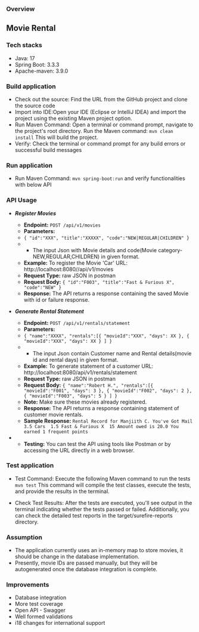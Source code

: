 ### Overview
## Movie Rental

### Tech stacks
* Java: 17
* Spring Boot: 3.3.3
* Apache-maven: 3.9.0

### Build application
* Check out the source: Find the URL from the GitHub project and clone the source code
* Import into IDE:Open your IDE (Eclipse or IntelliJ IDEA) and import the project using the existing Maven project
  option.
* Run Maven Command: Open a terminal or command prompt, navigate to the project's root directory. Run the Maven command:
  ```mvn clean install```
  This will build the project.
* Verify: Check the terminal or command prompt for any build errors or successful build messages

### Run application
* Run Maven Command: ```mvn spring-boot:run``` and verify functionalities with below API

### API Usage
- ***Register Movies***
    - **Endpoint:** `POST /api/v1/movies`
    - **Parameters:**
    - `{
      "id":"XXX",
      "title":"XXXXX",
      "code":"NEW|REGULAR|CHILDREN"
      }`
    -
        - The input Json with Movie details and code(Movie category-NEW,REGULAR,CHILDREN) in given format.
    - **Example:** To register the Movie 'Car'
      URL: http://localhost:8080//api/v1/movies
    - **Request Type:** raw JSON in postman
    - **Request Body:** `{
      "id":"F003",
      "title":"Fast & Furious X",
      "code":"NEW"
      }`
    - **Response:** The API returns a response containing the saved Movie with id or failure response.

- ***Generate Rental Statement***
    - **Endpoint:** `POST /api/v1/rentals/statement`
    - **Parameters:**
    - `{
      "name":"XXXX",
      "rentals":[{
      "movieId":"XXX",
      "days": XX
      },
      {
      "movieId":"XXX",
      "days": XX
      }
      ]
      }`
    -
        - The input Json contain Customer name and Rental details(movie id and rental days) in given format.
    - **Example:** To generate statement of a customer
      URL: http://localhost:8080/api/v1/rentals/statement
    - **Request Type:** raw JSON in postman
    - **Request Body:**  `{
      "name":"Robert H.",
      "rentals":[{
      "movieId":"F001",
      "days": 3
      },
      {
      "movieId":"F002",
      "days": 2
      },
      {
      "movieId":"F003",
      "days": 5
      }
      ]
      }`
    - **Note:** Make sure these movies already registered.
    - **Response:** The API returns a response containing statement of customer movie rentals.
    - **Sample Response:**
      `Rental Record for Manjiith C.
      You've Got Mail	3.5
      Cars	1.5
      Fast & Furious X	15
      Amount owed is 20.0
      You earned 1 frequent points`
-
    - **Testing:** You can test the API using tools like Postman or by accessing the URL directly in a web browser.

### Test application
* Test Command: Execute the following Maven command to run the tests
  ```mvn test```
  This command will compile the test classes, execute the tests, and provide the results in the terminal.

* Check Test Results:
  After the tests are executed, you'll see output in the terminal indicating whether the tests passed or failed.
  Additionally, you can check the detailed test reports in the target/surefire-reports directory.

### Assumption
* The application currently uses an in-memory map to store movies, it should be change in the database implementation. 
* Presently, movie IDs are passed manually, but they will be autogenerated once the database integration is complete.

### Improvements 
* Database integration
* More test coverage
* Open API - Swagger
* Well formed validations
* i18 changes for international support
